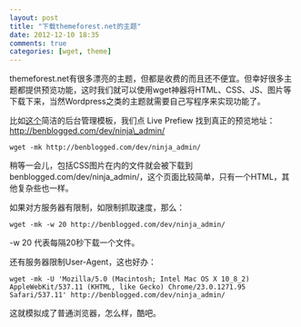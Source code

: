 ```yaml
---
layout: post
title: "下载themeforest.net的主题"
date: 2012-12-10 18:35
comments: true
categories: [wget, theme]
---
```


themeforest.net有很多漂亮的主题，但都是收费的而且还不便宜。但幸好很多主题都提供预览功能，这时我们就可以使用wget神器将HTML、CSS、JS、图片等下载下来，当然Wordpress之类的主题就需要自己写程序来实现功能了。

比如[这个](http://themeforest.net/item/ninja-admin-/21190)简洁的后台管理模板，我们点 Live Prefiew 找到真正的预览地址：http://benblogged.com/dev/ninja\_admin/

    wget -mk http://benblogged.com/dev/ninja_admin/

稍等一会儿，包括CSS图片在内的文件就会被下载到benblogged.com/dev/ninja\_admin/，这个页面比较简单，只有一个HTML，其他复杂些也一样。

如果对方服务器有限制，如限制抓取速度，那么：

    wget -mk -w 20 http://benblogged.com/dev/ninja_admin/

-w 20 代表每隔20秒下载一个文件。

还有服务器限制User-Agent，这也好办：

    wget -mk -U 'Mozilla/5.0 (Macintosh; Intel Mac OS X 10_8_2) AppleWebKit/537.11 (KHTML, like Gecko) Chrome/23.0.1271.95 Safari/537.11' http://benblogged.com/dev/ninja_admin/

这就模拟成了普通浏览器，怎么样，酷吧。
